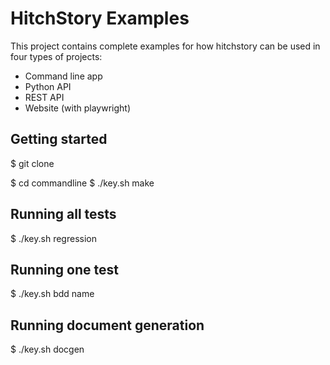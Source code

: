 # HitchStory Examples

This project contains complete examples for how hitchstory
can be used in four types of projects:

* Command line app
* Python API
* REST API
* Website (with playwright)


## Getting started

$ git clone

$ cd commandline
$ ./key.sh make

## Running all tests

$ ./key.sh regression

## Running one test

$ ./key.sh bdd name

## Running document generation

$ ./key.sh docgen
